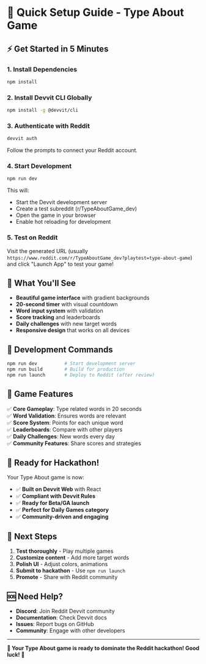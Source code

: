# 🚀 Quick Setup Guide - Type About Game

## ⚡ Get Started in 5 Minutes

### 1. Install Dependencies
```bash
npm install
```

### 2. Install Devvit CLI Globally
```bash
npm install -g @devvit/cli
```

### 3. Authenticate with Reddit
```bash
devvit auth
```
Follow the prompts to connect your Reddit account.

### 4. Start Development
```bash
npm run dev
```

This will:
- Start the Devvit development server
- Create a test subreddit (r/TypeAboutGame_dev)
- Open the game in your browser
- Enable hot reloading for development

### 5. Test on Reddit
Visit the generated URL (usually `https://www.reddit.com/r/TypeAboutGame_dev?playtest=type-about-game`) and click "Launch App" to test your game!

## 🎯 What You'll See

- **Beautiful game interface** with gradient backgrounds
- **20-second timer** with visual countdown
- **Word input system** with validation
- **Score tracking** and leaderboards
- **Daily challenges** with new target words
- **Responsive design** that works on all devices

## 🔧 Development Commands

```bash
npm run dev          # Start development server
npm run build        # Build for production
npm run launch       # Deploy to Reddit (after review)
```

## 📱 Game Features

✅ **Core Gameplay**: Type related words in 20 seconds  
✅ **Word Validation**: Ensures words are relevant  
✅ **Score System**: Points for each unique word  
✅ **Leaderboards**: Compare with other players  
✅ **Daily Challenges**: New words every day  
✅ **Community Features**: Share scores and strategies  

## 🌟 Ready for Hackathon!

Your Type About game is now:
- ✅ **Built on Devvit Web** with React
- ✅ **Compliant with Devvit Rules**
- ✅ **Ready for Beta/GA launch**
- ✅ **Perfect for Daily Games category**
- ✅ **Community-driven and engaging**

## 🚀 Next Steps

1. **Test thoroughly** - Play multiple games
2. **Customize content** - Add more target words
3. **Polish UI** - Adjust colors, animations
4. **Submit to hackathon** - Use `npm run launch`
5. **Promote** - Share with Reddit community

## 🆘 Need Help?

- **Discord**: Join Reddit Devvit community
- **Documentation**: Check Devvit docs
- **Issues**: Report bugs on GitHub
- **Community**: Engage with other developers

---

**🎯 Your Type About game is ready to dominate the Reddit hackathon! Good luck! 🚀**
